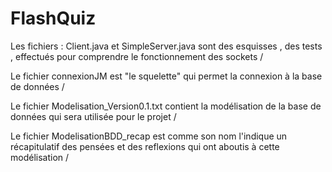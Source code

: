 # FlashQuiz

Les fichiers : Client.java et SimpleServer.java sont des esquisses , des tests , effectués pour comprendre le fonctionnement des sockets /   

Le fichier connexionJM est "le squelette" qui permet la connexion à la base de données / 
  
Le fichier Modelisation_Version0.1.txt contient la modélisation de la base de données qui sera utilisée pour le projet / 
  
Le fichier ModelisationBDD_recap est comme son nom l'indique un récapitulatif des pensées et des reflexions qui ont aboutis à cette modélisation /   

